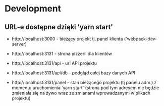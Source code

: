 # Development

## URL-e dostępne dzięki 'yarn start'

- http://localhost:3000 - bieżący projekt tj. panel klienta ('webpack-dev-server)

- http://localhost:3131 - strona pizzerii dla klientów

- http://localhost:3131/api - url API projektu

- http://localhost:3131/api/db - podgląd całej bazy danych API

- http://localhost:3131/panel - stan bieżącego projektu (tj panelu adm.) z momentu uruchomienia 'yarn start' (strona pod tym adresem nie będzie zmieniała się na żywo wraz ze zmianami wprowadzanymi w plikach projektu)

